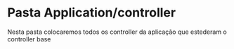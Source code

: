 # Pasta Application/controller

Nesta pasta colocaremos todos os controller da aplicação que estederam o controller base